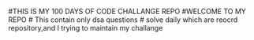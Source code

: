#THIS IS MY 100 DAYS OF CODE CHALLANGE REPO
          #WELCOME TO MY REPO 
          # This contain only dsa questions 
        # solve daily which are reocrd repository,and I trying to maintain my challange  

          
 